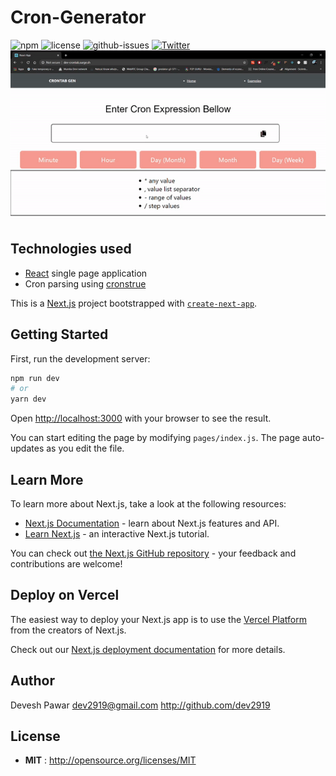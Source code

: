 # Cron-Generator
![npm](https://img.shields.io/npm/v/node-readme.svg)
![license](https://img.shields.io/npm/l/node-readme.svg)
![github-issues](https://img.shields.io/github/issues/dev2919/Cron-Generator)
[![Twitter](https://img.shields.io/twitter/url?style=social&url=https%3A%2F%2Ftwitter.com%2Fdev_2919)](https://twitter.com/intent/tweet?text=Wow:&url=https%3A%2F%2Fgithub.com%2Fdev2919%2FCron-Generator%2Fblob%2Fmaster%2FREADME.md)
![React Demo](./cron.gif)

 ## Technologies used

- [React](https://reactjs.org/) single page application
- Cron parsing using [cronstrue](https://www.npmjs.com/package/cronstrue)

This is a [Next.js](https://nextjs.org/) project bootstrapped with [`create-next-app`](https://github.com/vercel/next.js/tree/canary/packages/create-next-app).

## Getting Started

First, run the development server:

```bash
npm run dev
# or
yarn dev
```

Open [http://localhost:3000](http://localhost:3000) with your browser to see the result.

You can start editing the page by modifying `pages/index.js`. The page auto-updates as you edit the file.

## Learn More

To learn more about Next.js, take a look at the following resources:

- [Next.js Documentation](https://nextjs.org/docs) - learn about Next.js features and API.
- [Learn Next.js](https://nextjs.org/learn) - an interactive Next.js tutorial.

You can check out [the Next.js GitHub repository](https://github.com/vercel/next.js/) - your feedback and contributions are welcome!

## Deploy on Vercel

The easiest way to deploy your Next.js app is to use the [Vercel Platform](https://vercel.com/import?utm_medium=default-template&filter=next.js&utm_source=create-next-app&utm_campaign=create-next-app-readme) from the creators of Next.js.

Check out our [Next.js deployment documentation](https://nextjs.org/docs/deployment) for more details.

## Author

Devesh Pawar <dev2919@gmail.com> http://github.com/dev2919

## License

 - **MIT** : http://opensource.org/licenses/MIT
